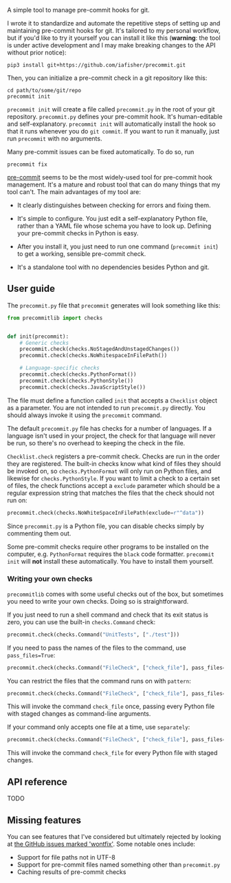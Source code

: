 A simple tool to manage pre-commit hooks for git.

I wrote it to standardize and automate the repetitive steps of setting up and maintaining pre-commit hooks for git. It's tailored to my personal workflow, but if you'd like to try it yourself you can install it like this (**warning**: the tool is under active development and I may make breaking changes to the API without prior notice):

```shell
pip3 install git+https://github.com/iafisher/precommit.git
```

Then, you can initialize a pre-commit check in a git repository like this:

```shell
cd path/to/some/git/repo
precommit init
```

`precommit init` will create a file called `precommit.py` in the root of your git repository. `precommit.py` defines your pre-commit hook. It's human-editable and self-explanatory. `precommit init` will automatically install the hook so that it runs whenever you do `git commit`. If you want to run it manually, just run `precommit` with no arguments.

Many pre-commit issues can be fixed automatically. To do so, run

```shell
precommit fix
```

[pre-commit](https://pre-commit.com/) seems to be the most widely-used tool for pre-commit hook management. It's a mature and robust tool that can do many things that my tool can't. The main advantages of my tool are:

- It clearly distinguishes between checking for errors and fixing them.

- It's simple to configure. You just edit a self-explanatory Python file, rather than a YAML file whose schema you have to look up. Defining your pre-commit checks in Python is easy.

- After you install it, you just need to run one command (`precommit init`) to get a working, sensible pre-commit check.

- It's a standalone tool with no dependencies besides Python and git.


## User guide
The `precommit.py` file that `precommit` generates will look something like this:

```python
from precommitlib import checks


def init(precommit):
    # Generic checks
    precommit.check(checks.NoStagedAndUnstagedChanges())
    precommit.check(checks.NoWhitespaceInFilePath())

    # Language-specific checks
    precommit.check(checks.PythonFormat())
    precommit.check(checks.PythonStyle())
    precommit.check(checks.JavaScriptStyle())
```

The file must define a function called `init` that accepts a `Checklist` object as a parameter. You are not intended to run `precommit.py` directly. You should always invoke it using the `precommit` command.

The default `precommit.py` file has checks for a number of languages. If a language isn't used in your project, the check for that language will never be run, so there's no overhead to keeping the check in the file.

`Checklist.check` registers a pre-commit check. Checks are run in the order they are registered. The built-in checks know what kind of files they should be invoked on, so `checks.PythonFormat` will only run on Python files, and likewise for `checks.PythonStyle`. If you want to limit a check to a certain set of files, the check functions accept a `exclude` parameter which should be a regular expression string that matches the files that the check should not run on:

```python
precommit.check(checks.NoWhiteSpaceInFilePath(exclude=r"^data"))
```

Since `precommit.py` is a Python file, you can disable checks simply by commenting them out.

Some pre-commit checks require other programs to be installed on the computer, e.g. `PythonFormat` requires the `black` code formatter. `precommit init` will **not** install these automatically. You have to install them yourself.

### Writing your own checks
`precommitlib` comes with some useful checks out of the box, but sometimes you need to write your own checks. Doing so is straightforward.

If you just need to run a shell command and check that its exit status is zero, you can use the built-in `checks.Command` check:

```python
precommit.check(checks.Command("UnitTests", ["./test"]))
```

If you need to pass the names of the files to the command, use `pass_files=True`:

```python
precommit.check(checks.Command("FileCheck", ["check_file"], pass_files=True))
```

You can restrict the files that the command runs on with `pattern`:

```python
precommit.check(checks.Command("FileCheck", ["check_file"], pass_files=True, pattern=r".*\.py$"))
```

This will invoke the command `check_file` once, passing every Python file with staged changes as command-line arguments.

If your command only accepts one file at a time, use `separately`:

```python
precommit.check(checks.Command("FileCheck", ["check_file"], pass_files=True, separately=True, pattern=r".*\.py$"))
```

This will invoke the command `check_file` for every Python file with staged changes.


## API reference
TODO


## Missing features
You can see features that I've considered but ultimately rejected by looking at [the GitHub issues marked 'wontfix'](https://github.com/iafisher/precommit/issues?q=is%3Aissue+label%3Awontfix). Some notable ones include:

- Support for file paths not in UTF-8
- Support for pre-commit files named something other than `precommit.py`
- Caching results of pre-commit checks
